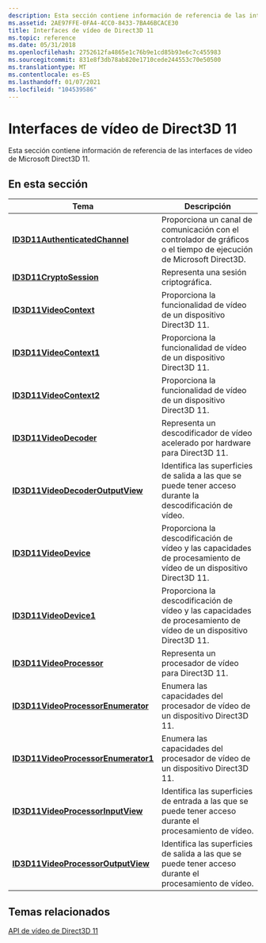 ```yaml
---
description: Esta sección contiene información de referencia de las interfaces de vídeo de Microsoft Direct3D 11.
ms.assetid: 2AE97FFE-0FA4-4CC0-8433-7BA46BCACE30
title: Interfaces de vídeo de Direct3D 11
ms.topic: reference
ms.date: 05/31/2018
ms.openlocfilehash: 2752612fa4865e1c76b9e1cd85b93e6c7c455983
ms.sourcegitcommit: 831e8f3db78ab820e1710cede244553c70e50500
ms.translationtype: MT
ms.contentlocale: es-ES
ms.lasthandoff: 01/07/2021
ms.locfileid: "104539586"
---
```

# <a name="direct3d-11-video-interfaces"></a>Interfaces de vídeo de Direct3D 11

Esta sección contiene información de referencia de las interfaces de vídeo de Microsoft Direct3D 11.

## <a name="in-this-section"></a>En esta sección



| Tema                                                                                 | Descripción                                                                                              |
|---------------------------------------------------------------------------------------|----------------------------------------------------------------------------------------------------------|
| [**ID3D11AuthenticatedChannel**](/windows/desktop/api/d3d11/nn-d3d11-id3d11authenticatedchannel)<br/>           | Proporciona un canal de comunicación con el controlador de gráficos o el tiempo de ejecución de Microsoft Direct3D. <br/> |
| [**ID3D11CryptoSession**](/windows/desktop/api/d3d11/nn-d3d11-id3d11cryptosession)<br/>                         | Representa una sesión criptográfica. <br/>                                                          |
| [**ID3D11VideoContext**](/windows/desktop/api/d3d11/nn-d3d11-id3d11videocontext)<br/>                           | Proporciona la funcionalidad de vídeo de un dispositivo Direct3D 11. <br/>                                    |
| [**ID3D11VideoContext1**](/windows/desktop/api/d3d11_1/nn-d3d11_1-id3d11videocontext1)<br/>                         | Proporciona la funcionalidad de vídeo de un dispositivo Direct3D 11.<br/>                                     |
| [**ID3D11VideoContext2**](/windows/win32/api/d3d11_4/nn-d3d11_4-id3d11videocontext2)<br/>                         | Proporciona la funcionalidad de vídeo de un dispositivo Direct3D 11. <br/>                                    |
| [**ID3D11VideoDecoder**](/windows/desktop/api/d3d11/nn-d3d11-id3d11videodecoder)<br/>                           | Representa un descodificador de vídeo acelerado por hardware para Direct3D 11.<br/>                              |
| [**ID3D11VideoDecoderOutputView**](/windows/desktop/api/d3d11/nn-d3d11-id3d11videodecoderoutputview)<br/>       | Identifica las superficies de salida a las que se puede tener acceso durante la descodificación de vídeo.<br/>                    |
| [**ID3D11VideoDevice**](/windows/desktop/api/d3d11/nn-d3d11-id3d11videodevice)<br/>                             | Proporciona la descodificación de vídeo y las capacidades de procesamiento de vídeo de un dispositivo Direct3D 11. <br/>       |
| [**ID3D11VideoDevice1**](/windows/desktop/api/d3d11_1/nn-d3d11_1-id3d11videodevice1)<br/>                           | Proporciona la descodificación de vídeo y las capacidades de procesamiento de vídeo de un dispositivo Direct3D 11. <br/>       |
| [**ID3D11VideoProcessor**](/windows/desktop/api/d3d11/nn-d3d11-id3d11videoprocessor)<br/>                       | Representa un procesador de vídeo para Direct3D 11.<br/>                                                 |
| [**ID3D11VideoProcessorEnumerator**](/windows/desktop/api/d3d11/nn-d3d11-id3d11videoprocessorenumerator)<br/>   | Enumera las capacidades del procesador de vídeo de un dispositivo Direct3D 11. <br/>                         |
| [**ID3D11VideoProcessorEnumerator1**](/windows/desktop/api/d3d11_1/nn-d3d11_1-id3d11videoprocessorenumerator1)<br/> | Enumera las capacidades del procesador de vídeo de un dispositivo Direct3D 11.<br/>                          |
| [**ID3D11VideoProcessorInputView**](/windows/desktop/api/d3d11/nn-d3d11-id3d11videoprocessorinputview)<br/>     | Identifica las superficies de entrada a las que se puede tener acceso durante el procesamiento de vídeo.<br/>                   |
| [**ID3D11VideoProcessorOutputView**](/windows/desktop/api/d3d11/nn-d3d11-id3d11videoprocessoroutputview)<br/>   | Identifica las superficies de salida a las que se puede tener acceso durante el procesamiento de vídeo.<br/>                  |



 

## <a name="related-topics"></a>Temas relacionados

<dl> <dt>

[API de vídeo de Direct3D 11](direct3d-11-video-apis.md)
</dt> </dl>

 

 

